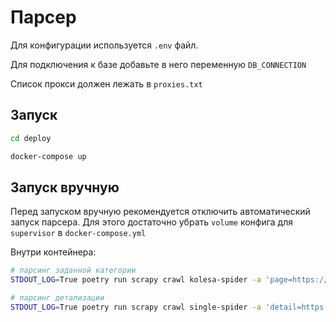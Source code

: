 # Парсер

Для конфигурации используется `.env` файл.

Для подключения к базе добавьте в него переменную `DB_CONNECTION`

Список прокси должен лежать в `proxies.txt`

## Запуск

```sh
cd deploy

docker-compose up
```

## Запуск вручную

Перед запуском вручную рекомендуется отключить автоматический запуск парсера. Для этого достаточно убрать `volume` конфига для `supervisor` в `docker-compose.yml`

Внутри контейнера:

```sh
# парсинг заданной категории
STDOUT_LOG=True poetry run scrapy crawl kolesa-spider -a 'page=https://kolesa.kz/cars/vaz/'

# парсинг детализации
STDOUT_LOG=True poetry run scrapy crawl single-spider -a 'detail=https://kolesa.kz/a/show/141671671'
```
~~~~